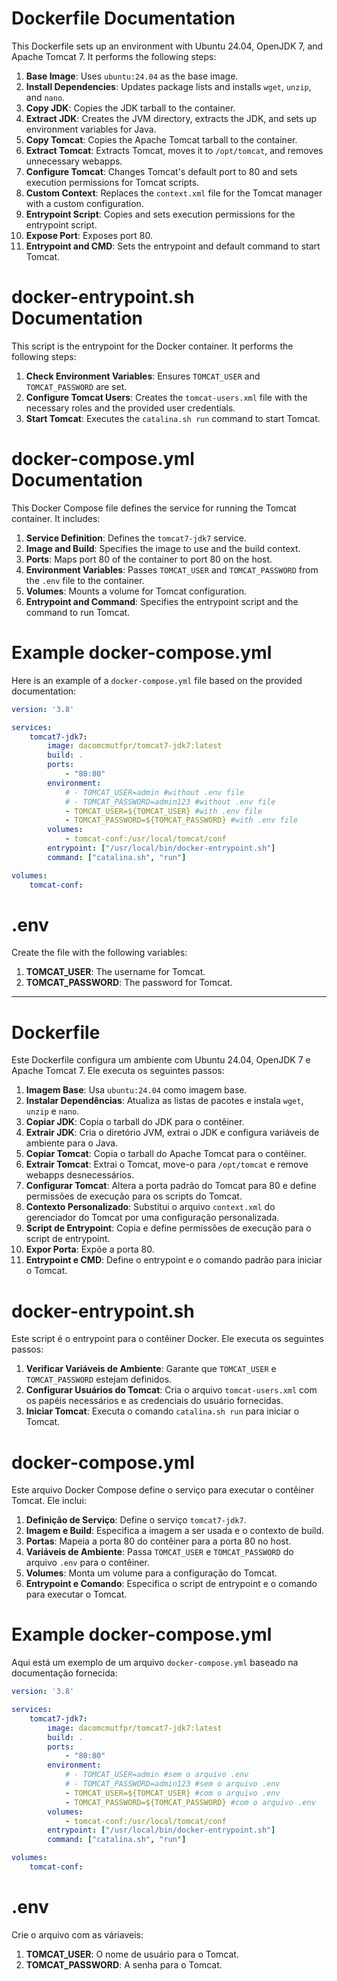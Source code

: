 # Dockerfile Documentation

This Dockerfile sets up an environment with Ubuntu 24.04, OpenJDK 7, and Apache Tomcat 7. It performs the following steps:

1. **Base Image**: Uses `ubuntu:24.04` as the base image.
2. **Install Dependencies**: Updates package lists and installs `wget`, `unzip`, and `nano`.
3. **Copy JDK**: Copies the JDK tarball to the container.
4. **Extract JDK**: Creates the JVM directory, extracts the JDK, and sets up environment variables for Java.
5. **Copy Tomcat**: Copies the Apache Tomcat tarball to the container.
6. **Extract Tomcat**: Extracts Tomcat, moves it to `/opt/tomcat`, and removes unnecessary webapps.
7. **Configure Tomcat**: Changes Tomcat's default port to 80 and sets execution permissions for Tomcat scripts.
8. **Custom Context**: Replaces the `context.xml` file for the Tomcat manager with a custom configuration.
9. **Entrypoint Script**: Copies and sets execution permissions for the entrypoint script.
10. **Expose Port**: Exposes port 80.
11. **Entrypoint and CMD**: Sets the entrypoint and default command to start Tomcat.

# docker-entrypoint.sh Documentation

This script is the entrypoint for the Docker container. It performs the following steps:

1. **Check Environment Variables**: Ensures `TOMCAT_USER` and `TOMCAT_PASSWORD` are set.
2. **Configure Tomcat Users**: Creates the `tomcat-users.xml` file with the necessary roles and the provided user credentials.
3. **Start Tomcat**: Executes the `catalina.sh run` command to start Tomcat.

# docker-compose.yml Documentation

This Docker Compose file defines the service for running the Tomcat container. It includes:

1. **Service Definition**: Defines the `tomcat7-jdk7` service.
2. **Image and Build**: Specifies the image to use and the build context.
3. **Ports**: Maps port 80 of the container to port 80 on the host.
4. **Environment Variables**: Passes `TOMCAT_USER` and `TOMCAT_PASSWORD` from the `.env` file to the container.
5. **Volumes**: Mounts a volume for Tomcat configuration.
6. **Entrypoint and Command**: Specifies the entrypoint script and the command to run Tomcat.

# Example docker-compose.yml

Here is an example of a `docker-compose.yml` file based on the provided documentation:

```yaml
version: '3.8'

services:
    tomcat7-jdk7:
        image: dacomcmutfpr/tomcat7-jdk7:latest
        build: .
        ports:
            - "80:80"
        environment:
            # - TOMCAT_USER=admin #without .env file
            # - TOMCAT_PASSWORD=admin123 #without .env file
            - TOMCAT_USER=${TOMCAT_USER} #with .env file
            - TOMCAT_PASSWORD=${TOMCAT_PASSWORD} #with .env file
        volumes:
            - tomcat-conf:/usr/local/tomcat/conf
        entrypoint: ["/usr/local/bin/docker-entrypoint.sh"]
        command: ["catalina.sh", "run"]

volumes:
    tomcat-conf:
```

# .env 

Create the file with the following variables:

1. **TOMCAT_USER**: The username for Tomcat.
2. **TOMCAT_PASSWORD**: The password for Tomcat.

---
# Dockerfile

Este Dockerfile configura um ambiente com Ubuntu 24.04, OpenJDK 7 e Apache Tomcat 7. Ele executa os seguintes passos:

1. **Imagem Base**: Usa `ubuntu:24.04` como imagem base.
2. **Instalar Dependências**: Atualiza as listas de pacotes e instala `wget`, `unzip` e `nano`.
3. **Copiar JDK**: Copia o tarball do JDK para o contêiner.
4. **Extrair JDK**: Cria o diretório JVM, extrai o JDK e configura variáveis de ambiente para o Java.
5. **Copiar Tomcat**: Copia o tarball do Apache Tomcat para o contêiner.
6. **Extrair Tomcat**: Extrai o Tomcat, move-o para `/opt/tomcat` e remove webapps desnecessários.
7. **Configurar Tomcat**: Altera a porta padrão do Tomcat para 80 e define permissões de execução para os scripts do Tomcat.
8. **Contexto Personalizado**: Substitui o arquivo `context.xml` do gerenciador do Tomcat por uma configuração personalizada.
9. **Script de Entrypoint**: Copia e define permissões de execução para o script de entrypoint.
10. **Expor Porta**: Expõe a porta 80.
11. **Entrypoint e CMD**: Define o entrypoint e o comando padrão para iniciar o Tomcat.

# docker-entrypoint.sh

Este script é o entrypoint para o contêiner Docker. Ele executa os seguintes passos:

1. **Verificar Variáveis de Ambiente**: Garante que `TOMCAT_USER` e `TOMCAT_PASSWORD` estejam definidos.
2. **Configurar Usuários do Tomcat**: Cria o arquivo `tomcat-users.xml` com os papéis necessários e as credenciais do usuário fornecidas.
3. **Iniciar Tomcat**: Executa o comando `catalina.sh run` para iniciar o Tomcat.

# docker-compose.yml

Este arquivo Docker Compose define o serviço para executar o contêiner Tomcat. Ele inclui:

1. **Definição de Serviço**: Define o serviço `tomcat7-jdk7`.
2. **Imagem e Build**: Especifica a imagem a ser usada e o contexto de build.
3. **Portas**: Mapeia a porta 80 do contêiner para a porta 80 no host.
4. **Variáveis de Ambiente**: Passa `TOMCAT_USER` e `TOMCAT_PASSWORD` do arquivo `.env` para o contêiner.
5. **Volumes**: Monta um volume para a configuração do Tomcat.
6. **Entrypoint e Comando**: Especifica o script de entrypoint e o comando para executar o Tomcat.

# Example docker-compose.yml

Aqui está um exemplo de um arquivo `docker-compose.yml` baseado na documentação fornecida:

```yaml
version: '3.8'

services:
    tomcat7-jdk7:
        image: dacomcmutfpr/tomcat7-jdk7:latest
        build: .
        ports:
            - "80:80"
        environment:
            # - TOMCAT_USER=admin #sem o arquivo .env
            # - TOMCAT_PASSWORD=admin123 #sem o arquivo .env
            - TOMCAT_USER=${TOMCAT_USER} #com o arquivo .env
            - TOMCAT_PASSWORD=${TOMCAT_PASSWORD} #com o arquivo .env
        volumes:
            - tomcat-conf:/usr/local/tomcat/conf
        entrypoint: ["/usr/local/bin/docker-entrypoint.sh"]
        command: ["catalina.sh", "run"]

volumes:
    tomcat-conf:
```

# .env

Crie o arquivo com as váriaveis:

1. **TOMCAT_USER**: O nome de usuário para o Tomcat.
2. **TOMCAT_PASSWORD**: A senha para o Tomcat.